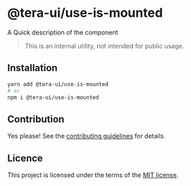 # @tera-ui/use-is-mounted

A Quick description of the component

> This is an internal utility, not intended for public usage.

## Installation

```sh
yarn add @tera-ui/use-is-mounted
# or
npm i @tera-ui/use-is-mounted
```

## Contribution

Yes please! See the
[contributing guidelines](https://github.com/nextui-org/nextui/blob/master/CONTRIBUTING.md)
for details.

## Licence

This project is licensed under the terms of the
[MIT license](https://github.com/nextui-org/nextui/blob/master/LICENSE).
